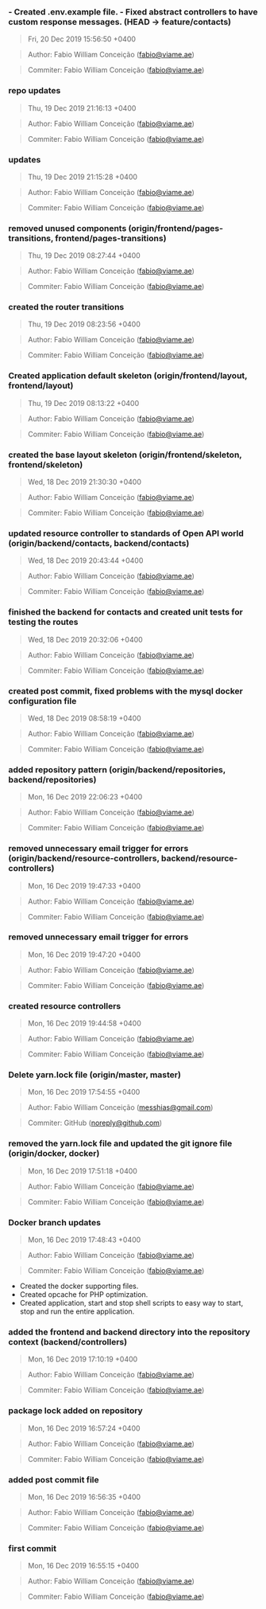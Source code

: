 ### - Created .env.example file. - Fixed abstract controllers to have custom response messages. (HEAD -> feature/contacts)
>Fri, 20 Dec 2019 15:56:50 +0400

>Author: Fabio William Conceição (fabio@viame.ae)

>Commiter: Fabio William Conceição (fabio@viame.ae)




### repo updates
>Thu, 19 Dec 2019 21:16:13 +0400

>Author: Fabio William Conceição (fabio@viame.ae)

>Commiter: Fabio William Conceição (fabio@viame.ae)




### updates
>Thu, 19 Dec 2019 21:15:28 +0400

>Author: Fabio William Conceição (fabio@viame.ae)

>Commiter: Fabio William Conceição (fabio@viame.ae)




### removed unused components (origin/frontend/pages-transitions, frontend/pages-transitions)
>Thu, 19 Dec 2019 08:27:44 +0400

>Author: Fabio William Conceição (fabio@viame.ae)

>Commiter: Fabio William Conceição (fabio@viame.ae)




### created the router transitions
>Thu, 19 Dec 2019 08:23:56 +0400

>Author: Fabio William Conceição (fabio@viame.ae)

>Commiter: Fabio William Conceição (fabio@viame.ae)




### Created application default skeleton (origin/frontend/layout, frontend/layout)
>Thu, 19 Dec 2019 08:13:22 +0400

>Author: Fabio William Conceição (fabio@viame.ae)

>Commiter: Fabio William Conceição (fabio@viame.ae)




### created the base layout skeleton (origin/frontend/skeleton, frontend/skeleton)
>Wed, 18 Dec 2019 21:30:30 +0400

>Author: Fabio William Conceição (fabio@viame.ae)

>Commiter: Fabio William Conceição (fabio@viame.ae)




### updated resource controller to standards of Open API world (origin/backend/contacts, backend/contacts)
>Wed, 18 Dec 2019 20:43:44 +0400

>Author: Fabio William Conceição (fabio@viame.ae)

>Commiter: Fabio William Conceição (fabio@viame.ae)




### finished the backend for contacts and created unit tests for testing the routes
>Wed, 18 Dec 2019 20:32:06 +0400

>Author: Fabio William Conceição (fabio@viame.ae)

>Commiter: Fabio William Conceição (fabio@viame.ae)




### created post commit, fixed problems with the mysql docker configuration file
>Wed, 18 Dec 2019 08:58:19 +0400

>Author: Fabio William Conceição (fabio@viame.ae)

>Commiter: Fabio William Conceição (fabio@viame.ae)




### added repository pattern (origin/backend/repositories, backend/repositories)
>Mon, 16 Dec 2019 22:06:23 +0400

>Author: Fabio William Conceição (fabio@viame.ae)

>Commiter: Fabio William Conceição (fabio@viame.ae)




### removed unnecessary email trigger for errors (origin/backend/resource-controllers, backend/resource-controllers)
>Mon, 16 Dec 2019 19:47:33 +0400

>Author: Fabio William Conceição (fabio@viame.ae)

>Commiter: Fabio William Conceição (fabio@viame.ae)




### removed unnecessary email trigger for errors
>Mon, 16 Dec 2019 19:47:20 +0400

>Author: Fabio William Conceição (fabio@viame.ae)

>Commiter: Fabio William Conceição (fabio@viame.ae)




### created resource controllers
>Mon, 16 Dec 2019 19:44:58 +0400

>Author: Fabio William Conceição (fabio@viame.ae)

>Commiter: Fabio William Conceição (fabio@viame.ae)




### Delete yarn.lock file (origin/master, master)
>Mon, 16 Dec 2019 17:54:55 +0400

>Author: Fabio William Conceição (messhias@gmail.com)

>Commiter: GitHub (noreply@github.com)




### removed the yarn.lock file and updated the git ignore file (origin/docker, docker)
>Mon, 16 Dec 2019 17:51:18 +0400

>Author: Fabio William Conceição (fabio@viame.ae)

>Commiter: Fabio William Conceição (fabio@viame.ae)




### Docker branch updates
>Mon, 16 Dec 2019 17:48:43 +0400

>Author: Fabio William Conceição (fabio@viame.ae)

>Commiter: Fabio William Conceição (fabio@viame.ae)

- Created the docker supporting files.
- Created opcache for PHP optimization.
- Created application, start and stop shell scripts to easy way to start, stop and run the entire application.



### added the frontend and backend directory into the repository context (backend/controllers)
>Mon, 16 Dec 2019 17:10:19 +0400

>Author: Fabio William Conceição (fabio@viame.ae)

>Commiter: Fabio William Conceição (fabio@viame.ae)




### package lock added on repository
>Mon, 16 Dec 2019 16:57:24 +0400

>Author: Fabio William Conceição (fabio@viame.ae)

>Commiter: Fabio William Conceição (fabio@viame.ae)




### added post commit file
>Mon, 16 Dec 2019 16:56:35 +0400

>Author: Fabio William Conceição (fabio@viame.ae)

>Commiter: Fabio William Conceição (fabio@viame.ae)




### first commit
>Mon, 16 Dec 2019 16:55:15 +0400

>Author: Fabio William Conceição (fabio@viame.ae)

>Commiter: Fabio William Conceição (fabio@viame.ae)




